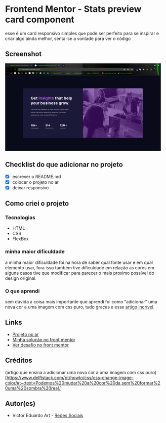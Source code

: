 # Frontend Mentor - Stats preview card component 

esse é um card responsivo simples que pode ser perfeito para se inspirar e criar algo ainda melhor, senta-se a vontade para ver o código

## Screenshot

![imagem do projeto](screenshot/ft-exemplo-desktop.png)

## Checklist do que adicionar no projeto
 <!--aqui faça uma checklist das funções que você quer adicionar no projeto  -->

- [x] escrever o README.md
- [x] colocar o projeto no ar
- [x] deixar responsivo

## Como criei o projeto
<!-- coloque aqui os passo (claro que você pode colocar as coisas que você achar mais relevantes) que você fez para criar o projeto -->

### Tecnologias
<!-- liste algumas tecnologias que você usou no projeto, exemplo -->

- HTML
- CSS
- FlexBox

### minha maior dificuldade
<!-- coloque aqui sua maior dificuldade, como você fez para solucionar ela ou peça ajudar para o leitor em relação a sua dificuldade, também mencione o artigo ou usuário que te ajudou a resolver  -->

a minha maior dificuldade foi na hora de saber qual fonte usar e em qual elemento usar, fora isso também tive dificuldade em relação as cores em alguns casos tive que modificar para parecer o mais proximo possível do design original. 

### O que aprendi
<!-- coloque aqui o que você aprendeu nesse projeto -->

sem dúvida a coisa mais importante que aprendi foi como "adicionar" uma nova cor a uma imagem com css puro, tudo graças a esse [artigo incrível](https://www.delftstack.com/pt/howto/css/css-change-image-color/#:~:text=Podemos%20mudar%20a%20cor%20da,sem%20formar%20uma%20sombra%20real).

## Links
<!-- coloque links sobre o projeto, como um protótipo no ar -->

- [Projeto no ar](https://victor-eduardo-art.github.io/Stats-preview-card-component/)
- [Minha solução no front mentor](https://www.frontendmentor.io/solutions/stats-preview-card-component-html-css-javascript-ucS7dhCXcY)
- [Ver desafio no front mentor](https://www.frontendmentor.io/challenges/stats-preview-card-component-8JqbgoU62)

## Créditos
<!-- coloque aqui os conteúdos ou usuário que ajudaram a criar o projeto -->

(artigo que ensina a adicionar uma nova cor a uma imagem com css puro)[https://www.delftstack.com/pt/howto/css/css-change-image-color/#:~:text=Podemos%20mudar%20a%20cor%20da,sem%20formar%20uma%20sombra%20real.]

## Autor(es)
<!-- coloque links relacionados as suas redes sociais -->

- Victor Eduardo Art - [Redes Sociais](https://linktr.ee/victor_eduardo_art)